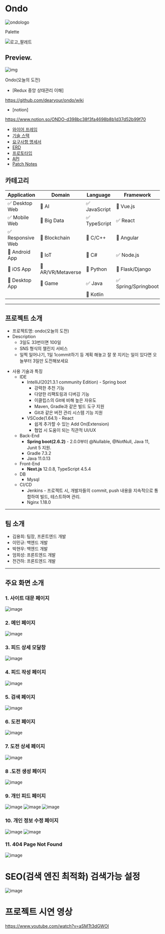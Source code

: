 # Ondo

![ondologo](https://user-images.githubusercontent.com/52556956/154810157-0ed49b31-1941-4128-b22e-41c1b85a9b03.png)

Palette

![로고_팔레트](https://user-images.githubusercontent.com/52556956/154810150-4f80308f-bbd9-46ca-a84d-22e8369bdd51.png)


## Preview.

![img](https://user-images.githubusercontent.com/52556956/154810136-3499bf63-8c8d-44b7-82d2-54c80ac430e8.png)

Ondo(오늘의 도전)

<!--http://i6a601.p.ssafy.io/-->
<!--https://ondo.vercel.app/-->

- [Redux 중앙 상태관리 이해]

https://github.com/dearyour/ondo/wiki

- [notion]

https://www.notion.so/ONDO-d398bc38f3fa4698b8b1d37d52b99f70

- [와이어 프레임](https://www.notion.so/4892db0a84f14a0ea80f0237e2a43ba5) <br>
- [기술 스택](https://www.notion.so/285948eaff6943e8a0b1ab121f462b8d)<br>
- [요구사항 명세서](https://www.notion.so/1c064b49e979488386e3f7f2ff3d433e)<br>
- [ERD](https://www.erdcloud.com/d/uNBM3PjzYqBmSymfP)<br>
- [프로토타입](https://www.figma.com/file/GDZM9AklPZrsCaC1AeHYxH/Ondo?node-id=0%3A1)<br>
- [API](https://www.notion.so/API-1ca45d1fdc95415aac1050bf3f63cb96)
- [Patch Notes](https://lab.ssafy.com/s06-webmobile2-sub2/S06P12A601/-/wikis/Patch-Notes)

## 카테고리 

| Application | Domain | Language | Framework |
| ---- | ---- | ---- | ---- |
| :white_check_mark: Desktop Web | :black_square_button: AI | :white_check_mark: JavaScript | :black_square_button: Vue.js |
| :white_check_mark: Mobile Web | :black_square_button: Big Data | :white_check_mark: TypeScript | :white_check_mark: React |
| :white_check_mark: Responsive Web | :black_square_button: Blockchain | :black_square_button: C/C++ | :black_square_button: Angular |
| :black_square_button: Android App | :black_square_button: IoT | :black_square_button: C# | :white_check_mark: Node.js |
| :black_square_button: iOS App | :black_square_button: AR/VR/Metaverse | :black_square_button: Python | :black_square_button: Flask/Django |
| :black_square_button: Desktop App | :black_square_button: Game | :white_check_mark: Java | :white_check_mark: Spring/Springboot |
| | | :black_square_button: Kotlin | |

---

## 프로젝트 소개

* 프로젝트명: ondo(오늘의 도전)
* Description
  * 3일도 33번이면 100일
  * SNS 형식의 챌린지 서비스
  * 일찍 일어나기, 1일 1commit하기 등 계획 해놓고 잘 못 지키는 일이 있다면 오늘부터 3일만 도전해보세요

- 사용 기술과 특징
  - IDE
    - IntelliJ(2021.3.1 community Edition) - Spring boot
      - 강력한 추천 기능
      - 다양한 리팩토링과 디버깅 기능
      - 이클립스의 Git에 비해 높은 자유도
      - Maven, Gradle과 같은 빌드 도구 지원
      - Git과 같은 버전 관리 시스템 기능 지원
    - VSCode(1.64.1) - React
      - 쉽게 추가할 수 있는 Add On(Extension)
      - 협업 시 도움이 되는 직관적 UI/UX
  - Back-End
    - **Spring boot(2.6.2)** - 2.0.0부터 @Nullable, @NotNull, Java 11, Junit 5 지원.
    - Gradle 7.3.2
    - Java 11.0.13
  - Front-End
    - **Next.js** 12.0.8, TypeScript 4.5.4
  - DB
    - Mysql
  - CI/CD
    - Jenkins - 프로젝트 시, 개발자들의 commit, push 내용을 지속적으로 통합하여 빌드, 테스트하며 관리.
    - Nginx 1.18.0

---

## 팀 소개
* 김용희: 팀장, 프론트엔드 개발
* 이민규: 백엔드 개발
* 박현우: 백엔드 개발
* 엄희성: 프론트엔드 개발
* 전건하: 프론트엔드 개발

---
## 주요 화면 소개
###	1. 사이트 대문 페이지 

![image](https://user-images.githubusercontent.com/52556956/154600370-a2930b54-e688-40b8-8a0a-6e48b62c1d22.png)

###	2. 메인 페이지 

 ![image](https://user-images.githubusercontent.com/52556956/154600374-3fba4322-c843-4080-9117-c64a2d5eca40.png)

###	3. 피드 상세 모달창

 ![image](https://user-images.githubusercontent.com/52556956/154600412-e9d55125-ceab-4a79-83ed-0f86a16122a6.png)

###	4. 피드 작성 페이지

 ![image](https://user-images.githubusercontent.com/52556956/154600426-c4b00d51-91a7-4f1e-8a2e-e999edf7aef3.png)



###	5. 검색 페이지

 ![image](https://user-images.githubusercontent.com/52556956/154600430-594ff4ea-32de-4afc-9048-d7e26064ce05.png)

###	6. 도전 페이지

 ![image](https://user-images.githubusercontent.com/52556956/154600439-f63314e1-6d63-4f1a-9152-65156886f095.png)
 
###	7. 도전 상세 페이지

 ![image](https://user-images.githubusercontent.com/52556956/154600453-b5129440-e969-403d-a032-714dde06f19d.png)

###	8 .도전 생성 페이지

 ![image](https://user-images.githubusercontent.com/52556956/154600466-1b37388c-7363-466c-9159-ebecb61b31ae.png)

###	9. 개인 피드 페이지

![image](https://user-images.githubusercontent.com/52556956/154600472-386a0445-074f-48fd-94e1-184849788e54.png)
![image](https://user-images.githubusercontent.com/52556956/154600481-b5f35126-c3e9-4b53-96ad-45b317c988f2.png)
![image](https://user-images.githubusercontent.com/52556956/154600488-97a8b555-d258-4e3a-9f0c-5cf5a17eb30a.png)
 


###	10. 개인 정보 수정 페이지

![image](https://user-images.githubusercontent.com/52556956/154600984-0865b935-f657-4d3b-a083-0b661ae6322d.png)
![image](https://user-images.githubusercontent.com/52556956/154600551-491619bc-8fb5-4f81-b6a2-5c53cb98fe42.png)

 
###	11. 404 Page Not Found

 ![image](https://user-images.githubusercontent.com/52556956/154600573-9cecdb49-460c-478a-936c-bde7c9d693b6.png)

# SEO(검색 엔진 최적화) 검색가능 설정 

![image](https://user-images.githubusercontent.com/52556956/163557964-5246ebba-9b17-4a37-ae66-0a2e0626a029.png)

# 프로젝트 시연 영상 

https://www.youtube.com/watch?v=aSMTt3dGWOI
